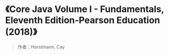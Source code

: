 # 《Core Java Volume I - Fundamentals, Eleventh Edition-Pearson Education (2018)》

> 作者：Horstmann, Cay 

